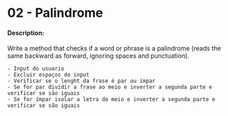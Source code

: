 # 02 - Palindrome

#### Description:

Write a method that checks if a word or phrase is a palindrome (reads the same backward as forward, ignoring spaces and punctuation).


    - Input do usuario
    - Excluir espaços do input
    - Verificar se o lenght da frase é par ou impar
    - Se for par dividir a frase ao meio e inverter a segunda parte e verificar se são iguais
    - Se for ímpar isolar a letra do meio e inverter a segunda parte e verificar se são iguais